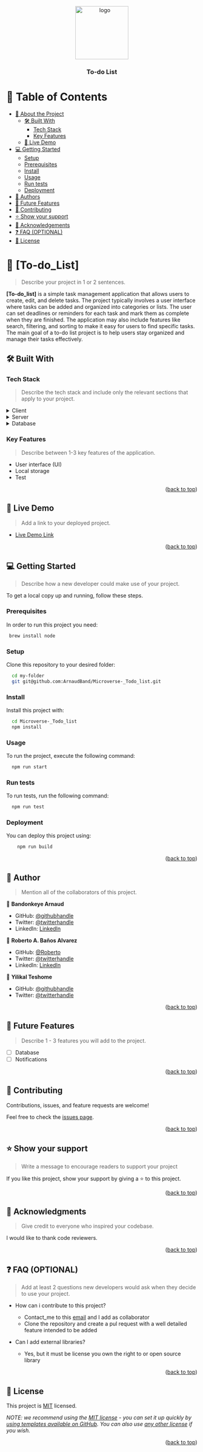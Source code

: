 <a name="readme-top"></a>

<!--
HOW TO USE:
This is an example of how you may give instructions on setting up your project locally.

Modify this file to match your project and remove sections that don't apply.

REQUIRED SECTIONS:
- Table of Contents
- About the Project
  - Built With
  - Live Demo
- Getting Started
- Authors
- Future Features
- Contributing
- Show your support
- Acknowledgements
- License

OPTIONAL SECTIONS:
- FAQ

After you're finished please remove all the comments and instructions!
-->

<div align="center">
  <!-- You are encouraged to replace this logo with your own! Otherwise you can also remove it. -->
  <img src="murple_logo.png" alt="logo" width="140"  height="auto" />
  <br/>

  <h3><b>To-do List</b></h3>

</div>

<!-- TABLE OF CONTENTS -->

# 📗 Table of Contents

- [📖 About the Project](#about-project)
  - [🛠 Built With](#built-with)
    - [Tech Stack](#tech-stack)
    - [Key Features](#key-features)
  - [🚀 Live Demo](#live-demo)
- [💻 Getting Started](#getting-started)
  - [Setup](#setup)
  - [Prerequisites](#prerequisites)
  - [Install](#install)
  - [Usage](#usage)
  - [Run tests](#run-tests)
  - [Deployment](#deployment)
- [👥 Authors](#authors)
- [🔭 Future Features](#future-features)
- [🤝 Contributing](#contributing)
- [⭐️ Show your support](#support)
- [🙏 Acknowledgements](#acknowledgements)
- [❓ FAQ (OPTIONAL)](#faq)
- [📝 License](#license)

<!-- PROJECT DESCRIPTION -->

# 📖 [To-do_List] <a name="about-project"></a>

> Describe your project in 1 or 2 sentences.

**[To-do_list]** is a simple task management application that allows users to create, edit, and delete tasks. The project typically involves a user interface where tasks can be added and organized into categories or lists. The user can set deadlines or reminders for each task and mark them as complete when they are finished. The application may also include features like search, filtering, and sorting to make it easy for users to find specific tasks. The main goal of a to-do list project is to help users stay organized and manage their tasks effectively.

## 🛠 Built With <a name="built-with"></a>

### Tech Stack <a name="tech-stack"></a>

> Describe the tech stack and include only the relevant sections that apply to your project.

<details>
  <summary>Client</summary>
  <ul>
    <li>Node</li>
    <li>Webpack</li>
    <li>Jest</li>
    <li>Javascript</li>
    <li>CSS</li>
    <li>HTML</li>
  </ul>
</details>

<details>
  <summary>Server</summary>
  <ul>
    <li>Not applicable</li>
  </ul>
</details>

<details>
<summary>Database</summary>
  <ul>
    <li>Not applicable</li>
  </ul>
</details>

<!-- Features -->

### Key Features <a name="key-features"></a>

> Describe between 1-3 key features of the application.

- User interface (UI)
- Local storage
- Test

<p align="right">(<a href="#readme-top">back to top</a>)</p>

<!-- LIVE DEMO -->

## 🚀 Live Demo <a name="live-demo"></a>

> Add a link to your deployed project.

- [Live Demo Link](https://arnaudband.github.io/Microverse-_Todo_list/dist/)

<p align="right">(<a href="#readme-top">back to top</a>)</p>

<!-- GETTING STARTED -->

## 💻 Getting Started <a name="getting-started"></a>

> Describe how a new developer could make use of your project.

To get a local copy up and running, follow these steps.

### Prerequisites

In order to run this project you need:


```sh
 brew install node
```

### Setup

Clone this repository to your desired folder:


```sh
  cd my-folder
  git git@github.com:ArnaudBand/Microverse-_Todo_list.git
```

### Install

Install this project with:


```sh
  cd Microverse-_Todo_list
  npm install
```


### Usage

To run the project, execute the following command:


```sh
  npm run start
```


### Run tests

To run tests, run the following command:


```sh
  npm run test
```

### Deployment

You can deploy this project using:


```sh
    npm run build
```

<p align="right">(<a href="#readme-top">back to top</a>)</p>

<!-- AUTHORS -->

## 👥 Author <a name="authors"></a>

> Mention all of the collaborators of this project.

👤 **Bandonkeye Arnaud**

- GitHub: [@githubhandle](https://github.com/ArnaudBand)
- Twitter: [@twitterhandle](https://twitter.com/ba104781)
- LinkedIn: [LinkedIn](https://linkedin.com/in/ArnaudBandonkeye/)

👤 **Roberto A. Baños Alvarez**

- GitHub: [@Roberto](https://github.com/rbanos-mv)
- Twitter: [@twitterhandle](https://twitter.com/RobertoBanosMV)
- LinkedIn: [LinkedIn](https://www.linkedin.com/in/roberto-a-banos-alvarez/)

👤 **Yilikal Teshome**

- GitHub: [@githubhandle](https://github.com/Yilikal250)
- Twitter: [@twitterhandle](https://twitter.com/TeshomeYilikal)


<p align="right">(<a href="#readme-top">back to top</a>)</p>

<!-- FUTURE FEATURES -->

## 🔭 Future Features <a name="future-features"></a>

> Describe 1 - 3 features you will add to the project.

- [ ] Database
- [ ] Notifications

<p align="right">(<a href="#readme-top">back to top</a>)</p>

<!-- CONTRIBUTING -->

## 🤝 Contributing <a name="contributing"></a>

Contributions, issues, and feature requests are welcome!

Feel free to check the [issues page](https://github.com/ArnaudBand/Microverse-_Todo_list/issues).

<p align="right">(<a href="#readme-top">back to top</a>)</p>

<!-- SUPPORT -->

## ⭐️ Show your support <a name="support"></a>

> Write a message to encourage readers to support your project

If you like this project, show your support by giving a ⭐️ to this project.

<p align="right">(<a href="#readme-top">back to top</a>)</p>

<!-- ACKNOWLEDGEMENTS -->

## 🙏 Acknowledgments <a name="acknowledgements"></a>

> Give credit to everyone who inspired your codebase.

I would like to thank code reviewers.

<p align="right">(<a href="#readme-top">back to top</a>)</p>

<!-- FAQ (optional) -->

## ❓ FAQ (OPTIONAL) <a name="faq"></a>

> Add at least 2 questions new developers would ask when they decide to use your project.

- How can i contribute to this project?

  - Contact_me to this [email](bandonkeyea@gmail.com) and I add as collaborator
  - Clone the repository and create a pul request with a well detailed feature intended to be added

- Can I add external libraries?

  - Yes, but it must be license you own the right to or open source library

<p align="right">(<a href="#readme-top">back to top</a>)</p>

<!-- LICENSE -->

## 📝 License <a name="license"></a>

This project is [MIT](https://github.com/ArnaudBand/Microverse-_Todo_list) licensed.

_NOTE: we recommend using the [MIT license](https://choosealicense.com/licenses/mit/) - you can set it up quickly by [using templates available on GitHub](https://docs.github.com/en/communities/setting-up-your-project-for-healthy-contributions/adding-a-license-to-a-repository). You can also use [any other license](https://choosealicense.com/licenses/) if you wish._

<p align="right">(<a href="#readme-top">back to top</a>)</p>
